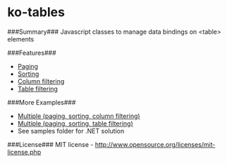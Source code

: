 ko-tables
=========

###Summary###
Javascript classes to manage data bindings on &lt;table> elements

###Features###
+ [Paging](http://jsfiddle.net/nB84m/)
+ [Sorting](http://jsfiddle.net/Zq2NA/2/)
+ [Column filtering](http://jsfiddle.net/Zwqg2/)
+ [Table filtering](http://jsfiddle.net/mN9KG/)
  
###More Examples###
+ [Multiple (paging, sorting, column filtering)](http://jsfiddle.net/E3fwZ/4/)
+ [Multiple (paging, sorting, table filtering)](http://jsfiddle.net/x89d9/4/)
+ See samples folder for .NET solution 

###License###
MIT license - http://www.opensource.org/licenses/mit-license.php
